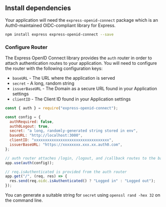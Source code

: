 ## Install dependencies

Your application will need the `express-openid-connect` package which is an Auth0-maintained OIDC-compliant library for Express.

```sh
npm install express express-openid-connect --save
```

### Configure Router

The Express OpenID Connect library provides the `auth` router in order to attach authentication routes to your application. You will need to configure the router with the following configuration keys:

- `baseURL` - The URL where the application is served
- `secret` - A long, random string
- `issuerBaseURL` - The Domain as a secure URL found in your Application settings
- `clientID` - The Client ID found in your Application settings

```javascript
const { auth } = require("express-openid-connect");

const config = {
  authRequired: false,
  auth0Logout: true,
  secret: "a long, randomly-generated string stored in env",
  baseURL: "http://localhost:3000",
  clientID: "xxxxxxxxxxxxxxxxxxxxxxxxxxxxxxxxxx",
  issuerBaseURL: "https://xxxxxxxx.xxx.xx.auth0.com",
};

// auth router attaches /login, /logout, and /callback routes to the baseURL
app.use(auth(config));

// req.isAuthenticated is provided from the auth router
app.get("/", (req, res) => {
  res.send(req.oidc.isAuthenticated() ? "Logged in" : "Logged out");
});
```

You can generate a suitable string for `secret` using `openssl rand -hex 32` on the command line.
